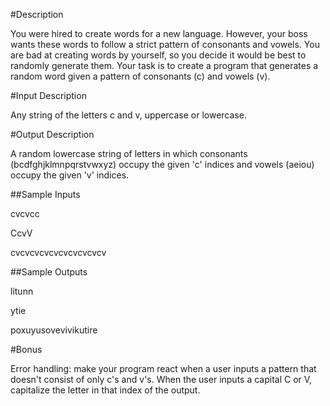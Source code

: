 #Description

You were hired to create words for a new language. However, your boss wants these words to follow a strict pattern of consonants and vowels. You are bad at creating words by yourself, so you decide it would be best to randomly generate them.
Your task is to create a program that generates a random word given a pattern of consonants (c) and vowels (v).

#Input Description

Any string of the letters c and v, uppercase or lowercase.

#Output Description

A random lowercase string of letters in which consonants (bcdfghjklmnpqrstvwxyz) occupy the given 'c' indices and vowels (aeiou) occupy the given 'v' indices.

##Sample Inputs

cvcvcc

CcvV

cvcvcvcvcvcvcvcvcvcv

##Sample Outputs

litunn

ytie

poxuyusovevivikutire

#Bonus

Error handling: make your program react when a user inputs a pattern that doesn't consist of only c's and v's.
When the user inputs a capital C or V, capitalize the letter in that index of the output.
